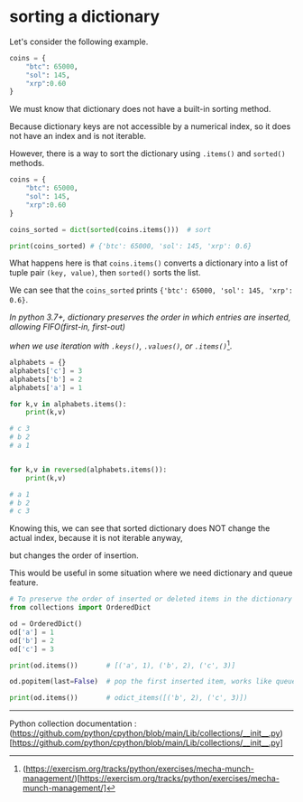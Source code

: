 # sorting a dictionary

Let's consider the following example.

```py
coins = {
    "btc": 65000,
    "sol": 145,
    "xrp":0.60
}
```

We must know that dictionary does not have a built-in sorting method.

Because dictionary keys are not accessible by a numerical index, so it does not have an index and is not iterable.

However, there is a way to sort the dictionary using `.items()` and `sorted()` methods.

```py
coins = {
    "btc": 65000,
    "sol": 145,
    "xrp":0.60
}

coins_sorted = dict(sorted(coins.items()))  # sort

print(coins_sorted) # {'btc': 65000, 'sol': 145, 'xrp': 0.6}
```

What happens here is that `coins.items()` converts a dictionary into a list of tuple pair `(key, value)`, then `sorted()` sorts the list.

We can see that the `coins_sorted` prints `{'btc': 65000, 'sol': 145, 'xrp': 0.6}`.

<em>In python 3.7+, dictionary preserves the order in which entries are inserted, allowing FIFO(first-in, first-out)

when we use iteration with `.keys()`, `.values()`, or `.items()`</em>[^1].

```py
alphabets = {}
alphabets['c'] = 3
alphabets['b'] = 2
alphabets['a'] = 1

for k,v in alphabets.items():
    print(k,v)

# c 3
# b 2
# a 1


for k,v in reversed(alphabets.items()):
    print(k,v)

# a 1
# b 2
# c 3
```

Knowing this, we can see that sorted dictionary does NOT change the actual index, because it is not iterable anyway,

but changes the order of insertion.

This would be useful in some situation where we need dictionary and queue feature.

```py
# To preserve the order of inserted or deleted items in the dictionary
from collections import OrderedDict

od = OrderedDict()
od['a'] = 1
od['b'] = 2
od['c'] = 3

print(od.items())       # [('a', 1), ('b', 2), ('c', 3)]

od.popitem(last=False)  # pop the first inserted item, works like queue

print(od.items())       # odict_items([('b', 2), ('c', 3)])
```


---

[^1]: (https://exercism.org/tracks/python/exercises/mecha-munch-management/)[https://exercism.org/tracks/python/exercises/mecha-munch-management/]

Python collection documentation : (https://github.com/python/cpython/blob/main/Lib/collections/__init__.py)[https://github.com/python/cpython/blob/main/Lib/collections/__init__.py]